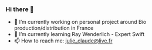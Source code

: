 ### Hi there 👋

- 🔭 I’m currently working on personal project around Bio production/distribution in France  
- 🌱 I’m currently learning Ray Wenderlich - Expert Swift
- 📫 How to reach me: julie_claude@live.fr
